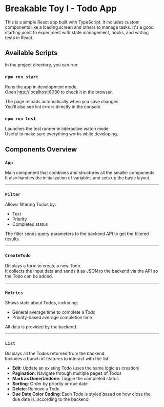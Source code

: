 # Breakable Toy I - Todo App

This is a simple React app built with TypeScript. It includes custom components like a loading screen and others to manage tasks. It's a good starting point to experiment with state management, hooks, and writing tests in React.

## Available Scripts

In the project directory, you can run:

### `npm run start`

Runs the app in development mode.  
Open [http://localhost:8080](http://localhost:8080) to check it in the browser.

The page reloads automatically when you save changes.  
You’ll also see lint errors directly in the console.

### `npm run test`

Launches the test runner in interactive watch mode.  
Useful to make sure everything works while developing.

## Components Overview

### `App`

Main component that combines and structures all the smaller components.  
It also handles the initialization of variables and sets up the basic layout.

---

### `Filter`

Allows filtering Todos by:

- Text
- Priority
- Completed status

The filter sends query parameters to the backend API to get the filtered results.

---

### `CreateTodo`

Displays a form to create a new Todo.  
It collects the input data and sends it as JSON to the backend via the API so the Todo can be added.

---

### `Metrics`

Shows stats about Todos, including:

- General average time to complete a Todo
- Priority-based average completion time

All data is provided by the backend.

---

### `List`

Displays all the Todos returned from the backend.  
Includes a bunch of features to interact with the list:

- **Edit**: Update an existing Todo (uses the same logic as creation)
- **Pagination**: Navigate through multiple pages of Todos
- **Mark as Done/Undone**: Toggle the completed status
- **Sorting**: Order by priority or due date
- **Delete**: Remove a Todo
- **Due Date Color Coding**: Each Todo is styled based on how close the due date is, according to the backend

